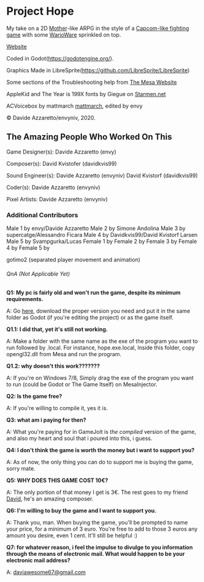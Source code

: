 ﻿# Project Hope
My take on a 2D [Mother](https://en.wikipedia.org/wiki/Mother_(video_game_series))-like ARPG in the style of a [Capcom-like fighting game](https://en.wikipedia.org/wiki/Street_Fighter) with some [WarioWare](https://en.wikipedia.org/wiki/Wario_(series)#WarioWare_series) sprinkled on top.

[Website](https://envyniv.github.io/Project-Hope)

Coded in Godot(https://godotengine.org/).

Graphics Made in LibreSprite(https://github.com/LibreSprite/LibreSprite)

Some sections of the Troubleshooting help from [The Mesa Website](https://fdossena.com/?p=mesa/index.frag)

AppleKid and The Year is 199X fonts by Giegue on [Starmen.net](https://forum.starmen.net/forum/Fan/Forum/Apple-Kid-font/)

ACVoicebox by mattmarch [mattmarch](https://github.com/mattmarch), edited by envy

© Davide Azzaretto/envyniv, 2020.


## The Amazing People Who Worked On This

Game Designer(s):
Davide Azzaretto (envy)

Composer(s):
David Kvistofer (davidkvis99)

Sound Engineer(s):
Davide Azzaretto (envyniv)
David Kvistorf (davidkvis99)

Coder(s):
Davide Azzaretto (envyniv)

Pixel Artists:
Davide Azzaretto (envyniv)

### Additional Contributors

Male 1 by envy/Davide Azzaretto
Male 2 by Simone Andolina
Male 3 by supercatge/Alessandro Ficara
Male 4 by Davidkvis99/David Kvistorf Larsen
Male 5 by Svampgurka/Lucas
Female 1 by
Female 2 by
Female 3 by
Female 4 by
Female 5 by

gotimo2 (separated player movement and animation)


###### QnA (Not Applicable Yet)

**Q1: My pc is fairly old and won't run the game, despite its minimum requirements.**

A: Go [here](https://fdossena.com/?p=mesa/index.frag), download the proper version you need and put it in the same folder as Godot (if you're editing the project) or as the game itself.

**Q1.1: I did that, yet it's still not working.**

A: Make a folder with the same name as the exe of the program you want to run followed by .local. For instance, hope.exe.local, Inside this folder, copy opengl32.dll from Mesa and run the program.

**Q1.2: why doesn't this work???????**

A: If you're on Windows 7/8, Simply drag the exe of the program you want to run (could be Godot or The Game Itself) on MesaInjector.

**Q2: Is the game free?**

A: If you're willing to compile it, yes it is.

**Q3: what am i paying for then?**

A: What you're paying for in GameJolt is _the compiled_ version of the game, and also my heart and soul that i poured into this, i guess.

**Q4: I don't think the game is worth the money but i want to support you?**

A: As of now, the only thing you can do to support me is buying the game, sorry mate.

**Q5: WHY DOES THIS GAME COST 10€?**

A: The only portion of that money I get is 3€. The rest goes to my friend [David](https://soundcloud.com/dav4eva), he's an amazing composer.

**Q6: I'm willing to buy the game and I want to support you.**

A: Thank you, man. When buying the game, you'll be prompted to name your price, for a minimum of 3 euro. You're free to add to those 3 euros any amount you desire, even 1 cent. It'll still be helpful :)

**Q7: for whatever reason, i feel the impulse to divulge to you information through the means of electronic mail. What would happen to be your electronic mail address?**

A: daviawesome67@gmail.com
